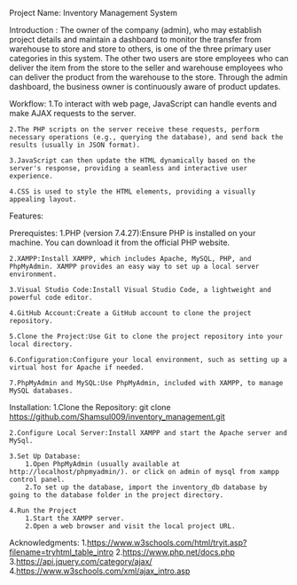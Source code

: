Project Name: Inventory Management System

Introduction : The owner of the company (admin), who may establish project details and maintain a dashboard to monitor the transfer from warehouse to store and store to others, is one of the three primary user categories in this system. The other two users are store employees who can deliver the item from the store to the seller and warehouse employees who can deliver the product from the warehouse to the store. Through the admin dashboard, the business owner is continuously aware of product updates.

Workflow:
    1.To interact with web page, JavaScript can handle events and make AJAX requests to the server.

    2.The PHP scripts on the server receive these requests, perform necessary operations (e.g., querying the database), and send back the results (usually in JSON format).

    3.JavaScript can then update the HTML dynamically based on the server's response, providing a seamless and interactive user experience.

    4.CSS is used to style the HTML elements, providing a visually appealing layout.


Features:
    

Prerequistes:
    1.PHP (version 7.4.27):Ensure PHP is installed on your machine. You can download it from the official PHP website.
    
    2.XAMPP:Install XAMPP, which includes Apache, MySQL, PHP, and PhpMyAdmin. XAMPP provides an easy way to set up a local server environment.

    3.Visual Studio Code:Install Visual Studio Code, a lightweight and powerful code editor.

    4.GitHub Account:Create a GitHub account to clone the project repository.

    5.Clone the Project:Use Git to clone the project repository into your local directory.

    6.Configuration:Configure your local environment, such as setting up a virtual host for Apache if needed.

    7.PhpMyAdmin and MySQL:Use PhpMyAdmin, included with XAMPP, to manage MySQL databases.

Installation:
    1.Clone the Repository: git clone https://github.com/Shamsul009/inventory_management.git
    
    2.Configure Local Server:Install XAMPP and start the Apache server and MySql.

    3.Set Up Database: 
        1.Open PhpMyAdmin (usually available at http://localhost/phpmyadmin/). or click on admin of mysql from xampp control panel.
        2.To set up the database, import the inventory_db database by going to the database folder in the project directory.

    4.Run the Project
        1.Start the XAMPP server.
        2.Open a web browser and visit the local project URL.

Acknowledgments:
    1.https://www.w3schools.com/html/tryit.asp?filename=tryhtml_table_intro
    2.https://www.php.net/docs.php
    3.https://api.jquery.com/category/ajax/
    4.https://www.w3schools.com/xml/ajax_intro.asp

